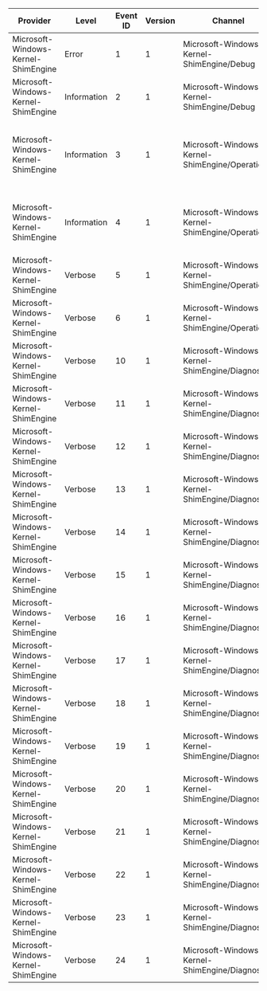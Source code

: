 Provider                             |  Level        |  Event ID  |  Version  |  Channel                                          |  Task  |  Opcode  |  Keyword                  |  Message
-------------------------------------|---------------|------------|-----------|---------------------------------------------------|--------|----------|---------------------------|----------------------------------------------------------------------------------------------------------------------
Microsoft-Windows-Kernel-ShimEngine  |  Error        |  1         |  1        |  Microsoft-Windows-Kernel-ShimEngine/Debug        |        |          |                           |
Microsoft-Windows-Kernel-ShimEngine  |  Information  |  2         |  1        |  Microsoft-Windows-Kernel-ShimEngine/Debug        |        |          |                           |
Microsoft-Windows-Kernel-ShimEngine  |  Information  |  3         |  1        |  Microsoft-Windows-Kernel-ShimEngine/Operational  |        |          |                           |  {ShimCount} shim(s) were applied to driver [{DriverName}].Shim(s) source: {ShimSource}.Shim GUID(s): {AppliedGuids}.
Microsoft-Windows-Kernel-ShimEngine  |  Information  |  4         |  1        |  Microsoft-Windows-Kernel-ShimEngine/Operational  |        |          |                           |  Flags [{Flags}] were applied to device [{DeviceName}] - class [{DeviceClass}].Flags source: {FlagSource}.
Microsoft-Windows-Kernel-ShimEngine  |  Verbose      |  5         |  1        |  Microsoft-Windows-Kernel-ShimEngine/Operational  |        |          |  SkipDriverUnloadGeneral  |
Microsoft-Windows-Kernel-ShimEngine  |  Verbose      |  6         |  1        |  Microsoft-Windows-Kernel-ShimEngine/Operational  |        |          |  SkipDriverUnloadGeneral  |
Microsoft-Windows-Kernel-ShimEngine  |  Verbose      |  10        |  1        |  Microsoft-Windows-Kernel-ShimEngine/Diagnostic   |        |          |  DriverScopeGeneral       |
Microsoft-Windows-Kernel-ShimEngine  |  Verbose      |  11        |  1        |  Microsoft-Windows-Kernel-ShimEngine/Diagnostic   |        |          |  DriverScopeGeneral       |
Microsoft-Windows-Kernel-ShimEngine  |  Verbose      |  12        |  1        |  Microsoft-Windows-Kernel-ShimEngine/Diagnostic   |        |          |  DriverScopeGeneral       |
Microsoft-Windows-Kernel-ShimEngine  |  Verbose      |  13        |  1        |  Microsoft-Windows-Kernel-ShimEngine/Diagnostic   |        |          |  DriverScopePool          |
Microsoft-Windows-Kernel-ShimEngine  |  Verbose      |  14        |  1        |  Microsoft-Windows-Kernel-ShimEngine/Diagnostic   |        |          |  DriverScopePool          |
Microsoft-Windows-Kernel-ShimEngine  |  Verbose      |  15        |  1        |  Microsoft-Windows-Kernel-ShimEngine/Diagnostic   |        |          |  DriverScopeIrps          |
Microsoft-Windows-Kernel-ShimEngine  |  Verbose      |  16        |  1        |  Microsoft-Windows-Kernel-ShimEngine/Diagnostic   |        |          |  DriverScopeGeneral       |
Microsoft-Windows-Kernel-ShimEngine  |  Verbose      |  17        |  1        |  Microsoft-Windows-Kernel-ShimEngine/Diagnostic   |        |          |  DriverScopeIrps          |
Microsoft-Windows-Kernel-ShimEngine  |  Verbose      |  18        |  1        |  Microsoft-Windows-Kernel-ShimEngine/Diagnostic   |        |          |  DriverScopePnp           |
Microsoft-Windows-Kernel-ShimEngine  |  Verbose      |  19        |  1        |  Microsoft-Windows-Kernel-ShimEngine/Diagnostic   |        |          |  DriverScopePnp           |
Microsoft-Windows-Kernel-ShimEngine  |  Verbose      |  20        |  1        |  Microsoft-Windows-Kernel-ShimEngine/Diagnostic   |        |          |  DriverScopePnp           |
Microsoft-Windows-Kernel-ShimEngine  |  Verbose      |  21        |  1        |  Microsoft-Windows-Kernel-ShimEngine/Diagnostic   |        |          |  DriverScopePower         |
Microsoft-Windows-Kernel-ShimEngine  |  Verbose      |  22        |  1        |  Microsoft-Windows-Kernel-ShimEngine/Diagnostic   |        |          |  DriverScopePower         |
Microsoft-Windows-Kernel-ShimEngine  |  Verbose      |  23        |  1        |  Microsoft-Windows-Kernel-ShimEngine/Diagnostic   |        |          |  DriverScopePower         |
Microsoft-Windows-Kernel-ShimEngine  |  Verbose      |  24        |  1        |  Microsoft-Windows-Kernel-ShimEngine/Diagnostic   |        |          |  DriverScopePower         |